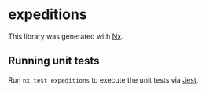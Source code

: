 # expeditions

This library was generated with [Nx](https://nx.dev).

## Running unit tests

Run `nx test expeditions` to execute the unit tests via [Jest](https://jestjs.io).
